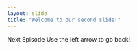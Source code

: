 ```yaml
---
layout: slide
title: "Welcome to our second slide!"
---
```

Next Episode
Use the left arrow to go back!
